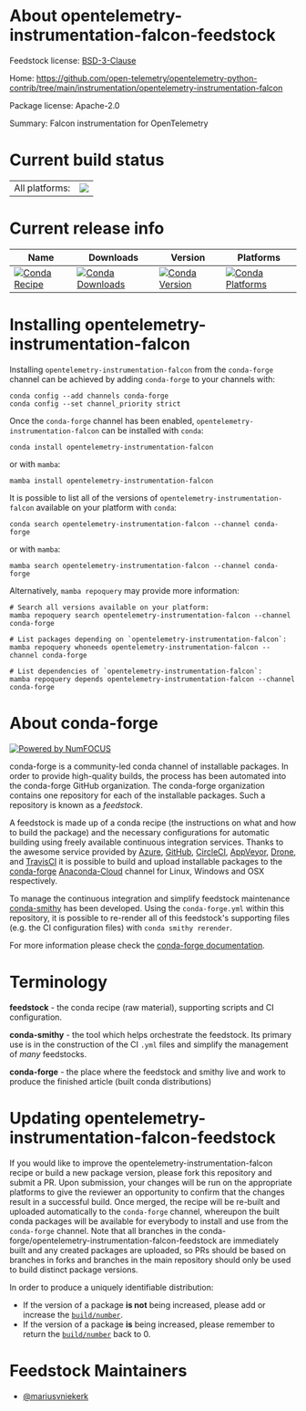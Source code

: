 About opentelemetry-instrumentation-falcon-feedstock
====================================================

Feedstock license: [BSD-3-Clause](https://github.com/conda-forge/opentelemetry-instrumentation-falcon-feedstock/blob/main/LICENSE.txt)

Home: https://github.com/open-telemetry/opentelemetry-python-contrib/tree/main/instrumentation/opentelemetry-instrumentation-falcon

Package license: Apache-2.0

Summary: Falcon instrumentation for OpenTelemetry

Current build status
====================


<table><tr><td>All platforms:</td>
    <td>
      <a href="https://dev.azure.com/conda-forge/feedstock-builds/_build/latest?definitionId=13883&branchName=main">
        <img src="https://dev.azure.com/conda-forge/feedstock-builds/_apis/build/status/opentelemetry-instrumentation-falcon-feedstock?branchName=main">
      </a>
    </td>
  </tr>
</table>

Current release info
====================

| Name | Downloads | Version | Platforms |
| --- | --- | --- | --- |
| [![Conda Recipe](https://img.shields.io/badge/recipe-opentelemetry--instrumentation--falcon-green.svg)](https://anaconda.org/conda-forge/opentelemetry-instrumentation-falcon) | [![Conda Downloads](https://img.shields.io/conda/dn/conda-forge/opentelemetry-instrumentation-falcon.svg)](https://anaconda.org/conda-forge/opentelemetry-instrumentation-falcon) | [![Conda Version](https://img.shields.io/conda/vn/conda-forge/opentelemetry-instrumentation-falcon.svg)](https://anaconda.org/conda-forge/opentelemetry-instrumentation-falcon) | [![Conda Platforms](https://img.shields.io/conda/pn/conda-forge/opentelemetry-instrumentation-falcon.svg)](https://anaconda.org/conda-forge/opentelemetry-instrumentation-falcon) |

Installing opentelemetry-instrumentation-falcon
===============================================

Installing `opentelemetry-instrumentation-falcon` from the `conda-forge` channel can be achieved by adding `conda-forge` to your channels with:

```
conda config --add channels conda-forge
conda config --set channel_priority strict
```

Once the `conda-forge` channel has been enabled, `opentelemetry-instrumentation-falcon` can be installed with `conda`:

```
conda install opentelemetry-instrumentation-falcon
```

or with `mamba`:

```
mamba install opentelemetry-instrumentation-falcon
```

It is possible to list all of the versions of `opentelemetry-instrumentation-falcon` available on your platform with `conda`:

```
conda search opentelemetry-instrumentation-falcon --channel conda-forge
```

or with `mamba`:

```
mamba search opentelemetry-instrumentation-falcon --channel conda-forge
```

Alternatively, `mamba repoquery` may provide more information:

```
# Search all versions available on your platform:
mamba repoquery search opentelemetry-instrumentation-falcon --channel conda-forge

# List packages depending on `opentelemetry-instrumentation-falcon`:
mamba repoquery whoneeds opentelemetry-instrumentation-falcon --channel conda-forge

# List dependencies of `opentelemetry-instrumentation-falcon`:
mamba repoquery depends opentelemetry-instrumentation-falcon --channel conda-forge
```


About conda-forge
=================

[![Powered by
NumFOCUS](https://img.shields.io/badge/powered%20by-NumFOCUS-orange.svg?style=flat&colorA=E1523D&colorB=007D8A)](https://numfocus.org)

conda-forge is a community-led conda channel of installable packages.
In order to provide high-quality builds, the process has been automated into the
conda-forge GitHub organization. The conda-forge organization contains one repository
for each of the installable packages. Such a repository is known as a *feedstock*.

A feedstock is made up of a conda recipe (the instructions on what and how to build
the package) and the necessary configurations for automatic building using freely
available continuous integration services. Thanks to the awesome service provided by
[Azure](https://azure.microsoft.com/en-us/services/devops/), [GitHub](https://github.com/),
[CircleCI](https://circleci.com/), [AppVeyor](https://www.appveyor.com/),
[Drone](https://cloud.drone.io/welcome), and [TravisCI](https://travis-ci.com/)
it is possible to build and upload installable packages to the
[conda-forge](https://anaconda.org/conda-forge) [Anaconda-Cloud](https://anaconda.org/)
channel for Linux, Windows and OSX respectively.

To manage the continuous integration and simplify feedstock maintenance
[conda-smithy](https://github.com/conda-forge/conda-smithy) has been developed.
Using the ``conda-forge.yml`` within this repository, it is possible to re-render all of
this feedstock's supporting files (e.g. the CI configuration files) with ``conda smithy rerender``.

For more information please check the [conda-forge documentation](https://conda-forge.org/docs/).

Terminology
===========

**feedstock** - the conda recipe (raw material), supporting scripts and CI configuration.

**conda-smithy** - the tool which helps orchestrate the feedstock.
                   Its primary use is in the construction of the CI ``.yml`` files
                   and simplify the management of *many* feedstocks.

**conda-forge** - the place where the feedstock and smithy live and work to
                  produce the finished article (built conda distributions)


Updating opentelemetry-instrumentation-falcon-feedstock
=======================================================

If you would like to improve the opentelemetry-instrumentation-falcon recipe or build a new
package version, please fork this repository and submit a PR. Upon submission,
your changes will be run on the appropriate platforms to give the reviewer an
opportunity to confirm that the changes result in a successful build. Once
merged, the recipe will be re-built and uploaded automatically to the
`conda-forge` channel, whereupon the built conda packages will be available for
everybody to install and use from the `conda-forge` channel.
Note that all branches in the conda-forge/opentelemetry-instrumentation-falcon-feedstock are
immediately built and any created packages are uploaded, so PRs should be based
on branches in forks and branches in the main repository should only be used to
build distinct package versions.

In order to produce a uniquely identifiable distribution:
 * If the version of a package **is not** being increased, please add or increase
   the [``build/number``](https://docs.conda.io/projects/conda-build/en/latest/resources/define-metadata.html#build-number-and-string).
 * If the version of a package **is** being increased, please remember to return
   the [``build/number``](https://docs.conda.io/projects/conda-build/en/latest/resources/define-metadata.html#build-number-and-string)
   back to 0.

Feedstock Maintainers
=====================

* [@mariusvniekerk](https://github.com/mariusvniekerk/)

